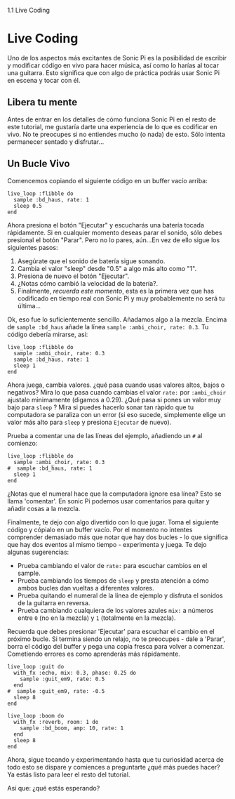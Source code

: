 1.1 Live Coding

# Live Coding

Uno de los aspectos más excitantes de Sonic Pi es la posibilidad de
escribir y modificar código en vivo para hacer música, así como lo
harías al tocar una guitarra. Esto significa que con algo de práctica
podrás usar Sonic Pi en escena y tocar con él. 

## Libera tu mente

Antes de entrar en los detalles de cómo funciona Sonic Pi en el resto de 
este tutorial, me gustaría darte una experiencia de lo que es codificar
en vivo.
No te preocupes si no entiendes mucho (o nada) de esto. Sólo intenta
permanecer sentado y disfrutar...

## Un Bucle Vivo

Comencemos copiando el siguiente código en un buffer vacío arriba:

```
live_loop :flibble do
  sample :bd_haus, rate: 1
  sleep 0.5
end
```

Ahora presiona el botón "Ejecutar" y escucharás una batería tocada
rápidamente. Si en cualquier momento deseas parar el sonido, sólo 
debes presional el botón "Parar". Pero no lo pares, aún...En vez de ello
sigue los siguientes pasos:

1. Asegúrate que el sonido de batería sigue sonando.
2. Cambia el valor "sleep" desde "0.5" a algo más alto como "1".
3. Presiona de nuevo el botón "Ejecutar".
4. ¿Notas cómo cambió la velocidad de la batería?.
5. Finalmente, *recuerda este momento*, esta es la primera vez
   que has codificado en tiempo real con Sonic Pi y muy probablemente
   no será tu última...

Ok, eso fue lo suficientemente sencillo. Añadamos algo a la mezcla.
Encima de `sample :bd_haus` añade la línea `sample :ambi_choir, rate: 0.3`.
Tu código debería mirarse, así:

```
live_loop :flibble do
  sample :ambi_choir, rate: 0.3
  sample :bd_haus, rate: 1
  sleep 1
end
```
Ahora juega, cambia valores. ¿qué pasa cuando usas valores altos, bajos
o negativos? Mira lo que pasa cuando cambias el valor `rate:`
por `:ambi_choir` ajustalo mìnimamente (digamos a 0.29). ¿Qué pasa si 
pones un valor muy bajo para `sleep` ? Mira si puedes hacerlo sonar tan
ràpido que tu computadora se paraliza con un error (si eso sucede, simplemente
elige un valor más alto para `sleep` y presiona `Ejecutar` de nuevo).

Prueba a comentar una de las líneas del ejemplo, añadiendo un `#` al
comienzo: 

```
live_loop :flibble do
  sample :ambi_choir, rate: 0.3
#  sample :bd_haus, rate: 1
  sleep 1
end

```

¿Notas que el numeral hace que la computadora ignore esa línea?
Esto se llama 'comentar'. En sonic Pi podemos usar comentarios para 
quitar y añadir cosas a la mezcla.

Finalmente, te dejo con algo divertido con lo que jugar. Toma el siguiente
código y cópialo en un buffer vacío. Por el momento no intentes
comprender demasiado más que notar que hay dos bucles - lo que significa
que hay dos eventos al mismo tiempo - experimenta y juega. Te dejo algunas
sugerencias:

* Prueba cambiando el valor de `rate:` para escuchar cambios en el sample.
* Prueba cambiando los tiempos de `sleep` y presta atención a cómo
  ambos bucles dan vueltas a diferentes valores.
* Prueba quitando el numeral de la línea de ejemplo y disfruta el sonidos
  de la guitarra en reversa.
* Prueba cambiando cualquiera de los valores azules `mix:` a números entre
  `0` (no en la mezcla) y `1` (totalmente en la mezcla).

Recuerda que debes presionar 'Ejecutar' para escuchar el cambio en el próximo
bucle. Si termina siendo un relajo, no te preocupes - dale a 'Parar', borra el
código del buffer y pega una copia fresca para volver a comenzar. Cometiendo
errores es como aprenderás más rápidamente.


```
live_loop :guit do
  with_fx :echo, mix: 0.3, phase: 0.25 do
    sample :guit_em9, rate: 0.5
  end
#  sample :guit_em9, rate: -0.5
  sleep 8
end

live_loop :boom do
  with_fx :reverb, room: 1 do
    sample :bd_boom, amp: 10, rate: 1
  end
  sleep 8
end
```

Ahora, sigue tocando y experimentando hasta que tu curiosidad acerca
de todo esto se dispare y comiences a preguntarte ¿qué más puedes
hacer? Ya estás listo para leer el resto del tutorial.

Así que: ¿qué estás esperando?
